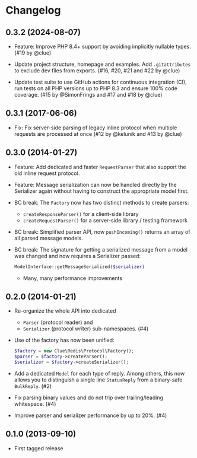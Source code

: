 # Changelog

## 0.3.2 (2024-08-07)

*   Feature: Improve PHP 8.4+ support by avoiding implicitly nullable types.
    (#19 by @clue)

*   Update project structure, homepage and examples. 
    Add `.gitattributes` to exclude dev files from exports.
    (#16, #20, #21 and #22 by @clue)

*   Update test suite to use GitHub actions for continuous integration (CI),
    run tests on all PHP versions up to PHP 8.3 and ensure 100% code coverage.
    (#15 by @SimonFrings and #17 and #18 by @clue)

## 0.3.1 (2017-06-06)

* Fix: Fix server-side parsing of legacy inline protocol when multiple requests are processed at once
  (#12 by @kelunik and #13 by @clue)

## 0.3.0 (2014-01-27)

* Feature: Add dedicated and faster `RequestParser` that also support the old
  inline request protocol.

* Feature: Message serialization can now be handled directly by the Serializer
  again without having to construct the appropriate model first.

* BC break: The `Factory` now has two distinct methods to create parsers:
  * `createResponseParser()` for a client-side library
  * `createRequestParser()` for a server-side library / testing framework

* BC break: Simplified parser API, now `pushIncoming()` returns an array of all
  parsed message models.

* BC break: The signature for getting a serialized message from a model was
  changed and now requires a Serializer passed:

  ```php
  ModelInterface::getMessageSerialized($serializer)
  ```

  * Many, many performance improvements

## 0.2.0 (2014-01-21)

* Re-organize the whole API into dedicated
  * `Parser` (protocol reader) and
  * `Serializer` (protocol writer) sub-namespaces. (#4)

* Use of the factory has now been unified:

  ```php
  $factory = new Clue\Redis\Protocol\Factory();
  $parser = $factory->createParser();
  $serializer = $factory->createSerializer();
  ```

* Add a dedicated `Model` for each type of reply. Among others, this now allows
  you to distinguish a single line `StatusReply` from a binary-safe `BulkReply`. (#2)

* Fix parsing binary values and do not trip over trailing/leading whitespace. (#4)

* Improve parser and serializer performance by up to 20%. (#4)

## 0.1.0 (2013-09-10)

* First tagged release


